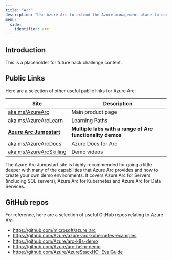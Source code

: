 ```yaml
---
title: "Arc"
description: "Use Azure Arc to extend the Azure management plane to cover VMs and SQL servers in other locations."
menu:
  side:
    identifier: arc
---
```


## Introduction

This is a placeholder for future hack challenge content.

## Public Links

Here are a selection of other useful public links for Azure Arc:

| **Site** | **Description** |
|---|---|
| [aka.ms/AzureArc](https://aka.ms/AzureArc) | Main product page |
| [aka.ms/AzureArcLearn](https://aka.ms/AzureArcLearn) | Learning Paths |
| **[Azure Arc Jumpstart](https://azurearcjumpstart.io)** | **Multiple labs with a range of Arc  functionality demos** |
| [aka.ms/AzureArcDocs](https://aka.ms/AzureArcDocs) | Azure Docs for Arc |
| [aka.ms/AzureArcSkilling](https://aka.ms/AzureArcSkilling) | Demo videos |

The Azure Arc Jumpstart site is highly recommended for going a little deeper with many of the capabilities that Azure Arc provides and how to create your own demo environments. It covers Azure Arc for Servers (including SQL servers), Azure Arc for Kubernetes and Azure Arc for Data Services.

## GitHub repos

For reference, here are a selection of useful GitHub repos relating to Azure Arc.

* <https://github.com/microsoft/azure_arc>
* <https://github.com/Azure/azure-arc-kubernetes-examples>
* <https://github.com/Azure/arc-k8s-demo>
* <https://github.com/Azure/arc-helm-demo>
* <https://github.com/Azure/AzureStackHCI-EvalGuide>
